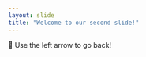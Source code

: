 ```yaml
---
layout: slide
title: "Welcome to our second slide!"
---
```

:musical_keyboard:
Use the left arrow to go back!
